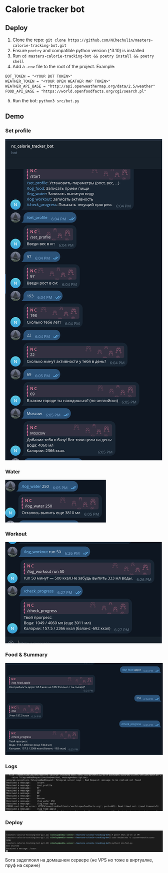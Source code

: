 # Calorie tracker bot

## Deploy

1. Clone the repo: `git clone https://github.com/NChechulin/masters-calorie-tracking-bot.git`
2. Ensure `poetry` and compatible python version (^3.10) is installed
3. Run `cd masters-calorie-tracking-bot && poetry install && poetry shell`
4. Add a `.env` file to the root of the project. Example:
```
BOT_TOKEN = "<YOUR BOT TOKEN>"
WEATHER_TOKEN = "<YOUR OPEN WEATHER MAP TOKEN>"
WEATHER_API_BASE = "http://api.openweathermap.org/data/2.5/weather"
FOOD_API_BASE = "https://world.openfoodfacts.org/cgi/search.pl"
```
5. Run the bot: `python3 src/bot.py`

## Demo

### Set profile

![](resources/set_profile_demo.png)

### Water

![](resources/water_demo.png)

### Workout

![](resources/workout_demo.png)

### Food & Summary

![](resources/food_summary_demo.png)

### Logs

![](resources/log_demo.png)

### Deploy

![](resources/deploy_demo.png)

Бота задеплоил на домашнем сервере (не VPS но тоже в виртуалке, пруф на скрине)

